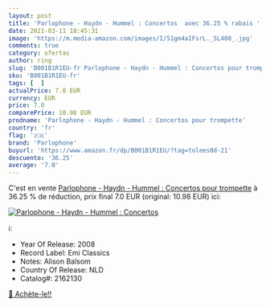 ```yaml
---
layout: post
title: 'Parlophone - Haydn - Hummel : Concertos  avec 36.25 % rabais '
date: 2021-03-11 18:45:31
image: 'https://m.media-amazon.com/images/I/51gm4aIFsrL._SL400_.jpg'
comments: true
category: ofertas
author: ring
slug: 'B001B1R1EU-fr Parlophone - Haydn - Hummel : Concertos pour trompette'
sku: 'B001B1R1EU-fr'
tags: [  ]
actualPrice: 7.0 EUR
currency: EUR
price: 7.0
comparePrice: 10.98 EUR
prodname: 'Parlophone - Haydn - Hummel : Concertos pour trompette'
country: 'fr'
flag: '🇫🇷'
brand: 'Parlophone'
buyurl: 'https://www.amazon.fr/dp/B001B1R1EU/?tag=tolees0d-21'
descuento: '36.25'
average: '7.0'
---
```


C'est en vente [Parlophone - Haydn - Hummel : Concertos pour trompette](https://www.amazon.fr/dp/B001B1R1EU/?tag=tolees0d-21)  à  36.25 % de réduction, prix final  7.0 EUR (original: 10.98 EUR) ici:

[![Parlophone - Haydn - Hummel : Concertos ](https://m.media-amazon.com/images/I/51gm4aIFsrL._SL400_.jpg)](https://www.amazon.fr/dp/B001B1R1EU/?tag=tolees0d-21)

ℹ️:

- Year Of Release: 2008
- Record Label: Emi Classics
- Notes: Alison Balsom
- Country Of Release: NLD
- Catalog#: 2162130

[🛒 Achète-le!!](https://www.amazon.fr/dp/B001B1R1EU/?tag=tolees0d-21)
